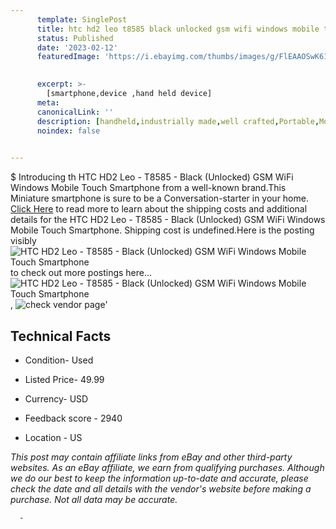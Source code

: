 ```yaml
---
      template: SinglePost
      title: htc hd2 leo t8585 black unlocked gsm wifi windows mobile touch smartphone
      status: Published
      date: '2023-02-12'
      featuredImage: 'https://i.ebayimg.com/thumbs/images/g/FlEAAOSwK61gEuBv/s-l225.jpg'
       

      excerpt: >-
        [smartphone,device ,hand held device]
      meta:
      canonicalLink: ''
      description: [handheld,industrially made,well crafted,Portable,Mobile,Compact,Convenient,Lightweight,Maneuverable,Man-portable,Miniature,Carriable,Hand-held,Light,Holdable,Transportable,Mobile device,Pocket-sized,On-the-go,Wireless,Cordless,Compact size,Convenient size, smartphone,device ,hand held device]
      noindex: false
      

---
```

$
      Introducing th HTC HD2 Leo - T8585 - Black (Unlocked) GSM WiFi Windows Mobile Touch Smartphone from a well-known brand.This Miniature smartphone is sure to be a Conversation-starter in your home. [Click Here](https://www.ebay.com/itm/402665813488?hash=item5dc0c0b5f0%3Ag%3AFlEAAOSwK61gEuBv&amdata=enc%3AAQAHAAAA0KedoGZ%2FIx6kFdVEClU7Tf9I8E9LIKmFkk3LOami1l3qIjyJ54c8B3SYgDRnU7qXFwP481sO0%2F0eTLWu7W0y7nY1Ske7wWNBdZi7rlFeeR9J0ypVL7SF%2Bb5E4FM8pacGkSHhub2nn%2FolkZyiuP3RkMcl685MyCmDXu6%2BZdNe1Mta%2BiVqAVdqA%2BuONaNuGSaxaS1W0wykleGTfWyMccKsubU58m2DAhZzeNFKj3j%2BxgbJlNuXKdl5KD2M0BicfvXnrCUxHWbdZcYtm8QRuYTKPZo%3D&mkevt=1&mkcid=1&mkrid=711-53200-19255-0&campid=%253CePNCampaignId%253E&customid=%253CreferenceId%253E&toolid=10049) to read more to learn about the shipping costs and additional details for the HTC HD2 Leo - T8585 - Black (Unlocked) GSM WiFi Windows Mobile Touch Smartphone. Shipping cost is undefined.Here is the posting visibly ![HTC HD2 Leo - T8585 - Black (Unlocked) GSM WiFi Windows Mobile Touch Smartphone](https://i.ebayimg.com/thumbs/images/g/FlEAAOSwK61gEuBv/s-l225.jpg) to check out more postings here... ![HTC HD2 Leo - T8585 - Black (Unlocked) GSM WiFi Windows Mobile Touch Smartphone](https://i.ebayimg.com/images/g/FlEAAOSwK61gEuBv/s-l1600.jpg), ![check vendor page](https://origin-galleryplus.ebayimg.com/ws/web/402665813488_2_0_1/225x225.jpg,https://origin-galleryplus.ebayimg.com/ws/web/402665813488_3_0_1/225x225.jpg,https://origin-galleryplus.ebayimg.com/ws/web/402665813488_4_0_1/225x225.jpg,https://origin-galleryplus.ebayimg.com/ws/web/402665813488_5_0_1/225x225.jpg,https://origin-galleryplus.ebayimg.com/ws/web/402665813488_6_0_1/225x225.jpg,https://origin-galleryplus.ebayimg.com/ws/web/402665813488_7_0_1/225x225.jpg,https://origin-galleryplus.ebayimg.com/ws/web/402665813488_8_0_1/225x225.jpg)'

      

 ## Technical Facts 



     
      

 - Condition- Used 


      

 - Listed Price- 49.99 


      

 - Currency- USD 


      

 - Feedback score - 2940 


      

 - Location - US 


      
      

 *_This post may contain affiliate links from eBay and other third-party websites. As an eBay affiliate, we earn from qualifying purchases. Although we do our best to keep the information up-to-date and accurate, please check the date and all details with the vendor's website before making a purchase. Not all data may be accurate._*




      -
